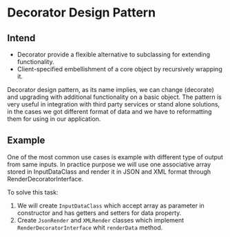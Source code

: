 # Decorator Design Pattern

## Intend

- Decorator provide a flexible alternative to subclassing for extending functionality. 
- Client-specified embellishment of a core object by recursively wrapping it.

Decorator design pattern, as its name implies, we can change (decorate) and upgrading with additional functionality on a basic object. The pattern is very useful  in integration with third party services or stand alone solutions, in the cases we got different format of data and we have to reformatting them for using in our application.

## Example 

One of the most common use cases is example with different type of output from same inputs. In practice purpose  we will use one associative array stored in InputDataClass and render it in JSON and XML format through RenderDecoratorInterface.

To solve this task:  
   1. We will create `InputDataClass` which accept array as parameter in constructor and has getters and setters for data property.
   2. Create `JsonRender` and `XMLRender` classes which implement `RenderDecoratorInterface` whit `renderData` method.        